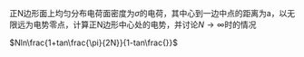 正N边形面上均匀分布电荷面密度为$\sigma$的电荷，其中心到一边中点的距离为a，以无限远为电势零点，计算正N边形中心处的电势，并讨论$N\to \infty$时的情况

$Nln\frac{1+tan\frac{\pi}{2N}}{1-tan\frac{}}$ 
